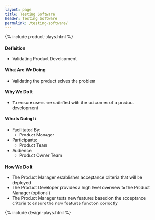 ```yaml
---
layout: page
title: Testing Software
header: Testing Software
permalink: /testing-software/
---
```

<div class="row">
    <div class="col-md-3">
        {% include product-plays.html %}
    </div>
    <div class="col-md-6">
        <h4 class="Definition" id="Definition">
            Definition
        </h4>
		<ul>
		<li>Validating Product Development</li>
		</ul>
        <h4 class="What" id="What">
            What Are We Doing
        </h4>
	<ul>
        <li>Validating the product solves the problem</li>
	</ul>
        <h4 class="Why" id="Why">
            Why We Do It
        </h4>
            <ul>
                <li>To ensure users are satisfied with the outcomes of a product development</li>
	    </ul>
        <h4 class="Who" id="Who">
            Who Is Doing It
        </h4>
            <ul>
                <li>Facilitated By:
    	            <ul>
        	      <li>Product Manager</li>
    	            </ul>
                 </li>
                <li>Participants:
    	            <ul>
                      <li>Product Team</li>
                    </ul>    
                </li>
                <li>Audience:
    	            <ul>
                      <li>Product Owner Team</li>
                  </ul>    
                </li>
            </ul>
        <h4 class="How" id="How">
            How We Do It
        </h4>
            <ul>
               <li>The Product Manager establishes acceptance criteria that will be deployed</li>
	       <li>The Product Developer provides a high level overview to the Product Manager (optional)</li>
	       <li>The Product Manager tests new features based on the acceptance criteria to ensure the new features function correctly</li>
            </ul>
    </div>
    <div class="col-md-3">
        {% include design-plays.html %}
    </div>
</div>
